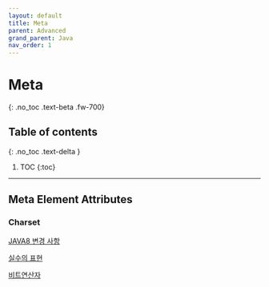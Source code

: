 ```yaml
---
layout: default
title: Meta
parent: Advanced
grand_parent: Java
nav_order: 1
---
```


# Meta 
{: .no_toc .text-beta .fw-700}

## Table of contents
{: .no_toc .text-delta }

1. TOC
{:toc}

---

## Meta Element Attributes

### Charset

[JAVA8 변경 사항](http://tcpschool.com/java/java_intro_java8)

[실수의 표현](http://tcpschool.com/java/java_datatype_floatingPointNumber)

[비트연산자](http://tcpschool.com/java/java_operator_bitwise)